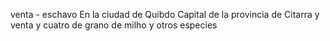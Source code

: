 venta - eschavo
En la ciudad de Quibdo Capital de la provincia de Citarra
y
venta y cuatro de grano de milho y otros especies